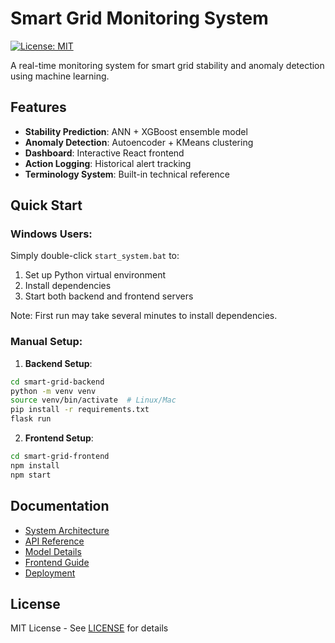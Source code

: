 # Smart Grid Monitoring System

[![License: MIT](https://img.shields.io/badge/License-MIT-yellow.svg)](https://opensource.org/licenses/MIT)

A real-time monitoring system for smart grid stability and anomaly detection using machine learning.

## Features

- **Stability Prediction**: ANN + XGBoost ensemble model
- **Anomaly Detection**: Autoencoder + KMeans clustering
- **Dashboard**: Interactive React frontend
- **Action Logging**: Historical alert tracking
- **Terminology System**: Built-in technical reference

## Quick Start

### Windows Users:
Simply double-click `start_system.bat` to:
1. Set up Python virtual environment
2. Install dependencies
3. Start both backend and frontend servers

Note: First run may take several minutes to install dependencies.

### Manual Setup:
1. **Backend Setup**:
```bash
cd smart-grid-backend
python -m venv venv
source venv/bin/activate  # Linux/Mac
pip install -r requirements.txt
flask run
```

2. **Frontend Setup**:
```bash
cd smart-grid-frontend
npm install
npm start
```

## Documentation

- [System Architecture](documentation/architecture.md)
- [API Reference](documentation/api.md)
- [Model Details](documentation/models.md)
- [Frontend Guide](documentation/frontend.md)
- [Deployment](documentation/deployment.md)

## License

MIT License - See [LICENSE](LICENSE) for details
